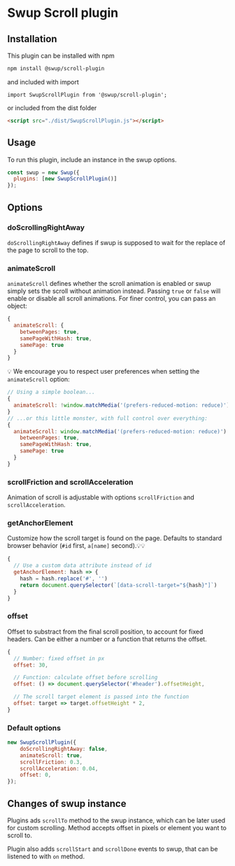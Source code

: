 # Swup Scroll plugin

## Installation

This plugin can be installed with npm

```bash
npm install @swup/scroll-plugin
```

and included with import

```shell
import SwupScrollPlugin from '@swup/scroll-plugin';
```

or included from the dist folder

```html
<script src="./dist/SwupScrollPlugin.js"></script>
```

## Usage

To run this plugin, include an instance in the swup options.

```javascript
const swup = new Swup({
  plugins: [new SwupScrollPlugin()]
});
```

## Options

### doScrollingRightAway

`doScrollingRightAway` defines if swup is supposed to wait for the replace of the page to scroll to the top.

### animateScroll

`animateScroll` defines whether the scroll animation is enabled or swup simply sets the scroll
without animation instead. Passing `true` or `false` will enable or disable all scroll animations.
For finer control, you can pass an object:

```javascript
{
  animateScroll: {
    betweenPages: true,
    samePageWithHash: true,
    samePage: true
  }
}
```
💡 We encourage you to respect user preferences when setting the `animateScroll` option:
```javascript
// Using a simple boolean...
{
  animateScroll: !window.matchMedia('(prefers-reduced-motion: reduce)').matches
}
// ...or this little monster, with full control over everything:
{
  animateScroll: window.matchMedia('(prefers-reduced-motion: reduce)').matches ? false : {
    betweenPages: true,
    samePageWithHash: true,
    samePage: true
  }
}
```

### scrollFriction and scrollAcceleration

Animation of scroll is adjustable with options `scrollFriction` and `scrollAcceleration`.

### getAnchorElement

Customize how the scroll target is found on the page. Defaults to standard browser behavior (`#id` first, `a[name]` second).💡💡

```javascript
{
  // Use a custom data attribute instead of id
  getAnchorElement: hash => {
    hash = hash.replace('#', '')
    return document.querySelector(`[data-scroll-target="${hash}"]`)
  }
}
```


### offset

Offset to substract from the final scroll position, to account for fixed headers. Can be either a number or a function that returns the offset.

```javascript
{
  // Number: fixed offset in px
  offset: 30,

  // Function: calculate offset before scrolling
  offset: () => document.querySelector('#header').offsetHeight,

  // The scroll target element is passed into the function
  offset: target => target.offsetHeight * 2,
}
```

### Default options

```javascript
new SwupScrollPlugin({
    doScrollingRightAway: false,
    animateScroll: true,
    scrollFriction: 0.3,
    scrollAcceleration: 0.04,
    offset: 0,
});
```

## Changes of swup instance

Plugins ads `scrollTo` method to the swup instance, which can be later used for custom scrolling.
Method accepts offset in pixels or element you want to scroll to.

Plugin also adds `scrollStart` and `scrollDone` events to swup, that can be listened to with `on` method.

